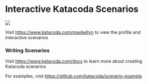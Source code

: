 # Interactive Katacoda Scenarios

[![](http://shields.katacoda.com/katacoda/maybellyn/count.svg)](https://www.katacoda.com/maybellyn "Get your profile on Katacoda.com")

Visit https://www.katacoda.com/maybellyn to view the profile and interactive scenarios

### Writing Scenarios
Visit https://www.katacoda.com/docs to learn more about creating Katacoda scenarios

For examples, visit https://github.com/katacoda/scenario-example
